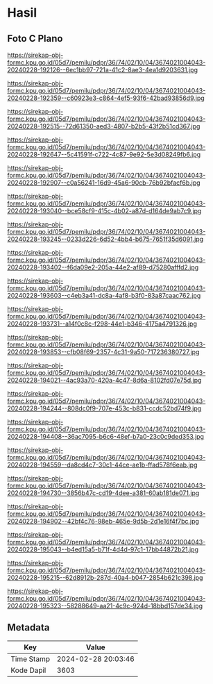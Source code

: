# Hasil

## Foto C Plano

https://sirekap-obj-formc.kpu.go.id/05d7/pemilu/pdpr/36/74/02/10/04/3674021004043-20240228-192126--6ec1bb97-721a-41c2-8ae3-4ea1d9203631.jpg

https://sirekap-obj-formc.kpu.go.id/05d7/pemilu/pdpr/36/74/02/10/04/3674021004043-20240228-192359--c60923e3-c864-4ef5-93f6-42bad93856d9.jpg

https://sirekap-obj-formc.kpu.go.id/05d7/pemilu/pdpr/36/74/02/10/04/3674021004043-20240228-192515--72d61350-aed3-4807-b2b5-43f2b51cd367.jpg

https://sirekap-obj-formc.kpu.go.id/05d7/pemilu/pdpr/36/74/02/10/04/3674021004043-20240228-192647--5c41591f-c722-4c87-9e92-5e3d08249fb6.jpg

https://sirekap-obj-formc.kpu.go.id/05d7/pemilu/pdpr/36/74/02/10/04/3674021004043-20240228-192907--c0a56241-16d9-45a6-90cb-76b92bfacf6b.jpg

https://sirekap-obj-formc.kpu.go.id/05d7/pemilu/pdpr/36/74/02/10/04/3674021004043-20240228-193040--bce58cf9-415c-4b02-a87d-d164de9ab7c9.jpg

https://sirekap-obj-formc.kpu.go.id/05d7/pemilu/pdpr/36/74/02/10/04/3674021004043-20240228-193245--0233d226-6d52-4bb4-b675-7651f35d6091.jpg

https://sirekap-obj-formc.kpu.go.id/05d7/pemilu/pdpr/36/74/02/10/04/3674021004043-20240228-193402--f6da09e2-205a-44e2-af89-d75280afffd2.jpg

https://sirekap-obj-formc.kpu.go.id/05d7/pemilu/pdpr/36/74/02/10/04/3674021004043-20240228-193603--c4eb3a41-dc8a-4af8-b3f0-83a87caac762.jpg

https://sirekap-obj-formc.kpu.go.id/05d7/pemilu/pdpr/36/74/02/10/04/3674021004043-20240228-193731--a14f0c8c-f298-44e1-b346-4175a4791326.jpg

https://sirekap-obj-formc.kpu.go.id/05d7/pemilu/pdpr/36/74/02/10/04/3674021004043-20240228-193853--cfb08f69-2357-4c31-9a50-717236380727.jpg

https://sirekap-obj-formc.kpu.go.id/05d7/pemilu/pdpr/36/74/02/10/04/3674021004043-20240228-194021--4ac93a70-420a-4c47-8d6a-8102fd07e75d.jpg

https://sirekap-obj-formc.kpu.go.id/05d7/pemilu/pdpr/36/74/02/10/04/3674021004043-20240228-194244--808dc0f9-707e-453c-b831-ccdc52bd74f9.jpg

https://sirekap-obj-formc.kpu.go.id/05d7/pemilu/pdpr/36/74/02/10/04/3674021004043-20240228-194408--36ac7095-b6c6-48ef-b7a0-23c0c9ded353.jpg

https://sirekap-obj-formc.kpu.go.id/05d7/pemilu/pdpr/36/74/02/10/04/3674021004043-20240228-194559--da8cd4c7-30c1-44ce-ae1b-ffad578f6eab.jpg

https://sirekap-obj-formc.kpu.go.id/05d7/pemilu/pdpr/36/74/02/10/04/3674021004043-20240228-194730--3856b47c-cd19-4dee-a381-60ab181de071.jpg

https://sirekap-obj-formc.kpu.go.id/05d7/pemilu/pdpr/36/74/02/10/04/3674021004043-20240228-194902--42bf4c76-98eb-465e-9d5b-2d1e16f4f7bc.jpg

https://sirekap-obj-formc.kpu.go.id/05d7/pemilu/pdpr/36/74/02/10/04/3674021004043-20240228-195043--b4ed15a5-b71f-4d4d-97c1-17bb44872b21.jpg

https://sirekap-obj-formc.kpu.go.id/05d7/pemilu/pdpr/36/74/02/10/04/3674021004043-20240228-195215--62d8912b-287d-40a4-b047-2854b621c398.jpg

https://sirekap-obj-formc.kpu.go.id/05d7/pemilu/pdpr/36/74/02/10/04/3674021004043-20240228-195323--58288649-aa21-4c9c-924d-18bbd157de34.jpg


## Metadata

| Key        | Value               |
| ---------- | ------------------- |
| Time Stamp | 2024-02-28 20:03:46 |
| Kode Dapil | 3603                |




